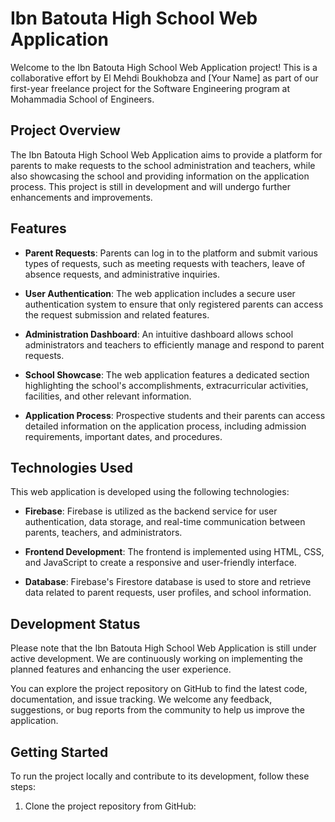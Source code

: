 # Ibn Batouta High School Web Application

Welcome to the Ibn Batouta High School Web Application project! This is a collaborative effort by El Mehdi Boukhobza and [Your Name] as part of our first-year freelance project for the Software Engineering program at Mohammadia School of Engineers.

## Project Overview

The Ibn Batouta High School Web Application aims to provide a platform for parents to make requests to the school administration and teachers, while also showcasing the school and providing information on the application process. This project is still in development and will undergo further enhancements and improvements.

## Features

- **Parent Requests**: Parents can log in to the platform and submit various types of requests, such as meeting requests with teachers, leave of absence requests, and administrative inquiries.

- **User Authentication**: The web application includes a secure user authentication system to ensure that only registered parents can access the request submission and related features.

- **Administration Dashboard**: An intuitive dashboard allows school administrators and teachers to efficiently manage and respond to parent requests.

- **School Showcase**: The web application features a dedicated section highlighting the school's accomplishments, extracurricular activities, facilities, and other relevant information.

- **Application Process**: Prospective students and their parents can access detailed information on the application process, including admission requirements, important dates, and procedures.

## Technologies Used

This web application is developed using the following technologies:

- **Firebase**: Firebase is utilized as the backend service for user authentication, data storage, and real-time communication between parents, teachers, and administrators.

- **Frontend Development**: The frontend is implemented using HTML, CSS, and JavaScript to create a responsive and user-friendly interface.

- **Database**: Firebase's Firestore database is used to store and retrieve data related to parent requests, user profiles, and school information.

## Development Status

Please note that the Ibn Batouta High School Web Application is still under active development. We are continuously working on implementing the planned features and enhancing the user experience.

You can explore the project repository on GitHub to find the latest code, documentation, and issue tracking. We welcome any feedback, suggestions, or bug reports from the community to help us improve the application.

## Getting Started

To run the project locally and contribute to its development, follow these steps:

1. Clone the project repository from GitHub:


